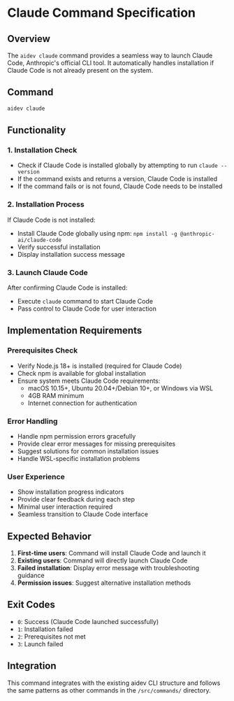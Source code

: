 # Claude Command Specification

## Overview
The `aidev claude` command provides a seamless way to launch Claude Code, Anthropic's official CLI tool. It automatically handles installation if Claude Code is not already present on the system.

## Command
```bash
aidev claude
```

## Functionality

### 1. Installation Check
- Check if Claude Code is installed globally by attempting to run `claude --version`
- If the command exists and returns a version, Claude Code is installed
- If the command fails or is not found, Claude Code needs to be installed

### 2. Installation Process
If Claude Code is not installed:
- Install Claude Code globally using npm: `npm install -g @anthropic-ai/claude-code`
- Verify successful installation
- Display installation success message

### 3. Launch Claude Code
After confirming Claude Code is installed:
- Execute `claude` command to start Claude Code
- Pass control to Claude Code for user interaction

## Implementation Requirements

### Prerequisites Check
- Verify Node.js 18+ is installed (required for Claude Code)
- Check npm is available for global installation
- Ensure system meets Claude Code requirements:
  - macOS 10.15+, Ubuntu 20.04+/Debian 10+, or Windows via WSL
  - 4GB RAM minimum
  - Internet connection for authentication

### Error Handling
- Handle npm permission errors gracefully
- Provide clear error messages for missing prerequisites
- Suggest solutions for common installation issues
- Handle WSL-specific installation problems

### User Experience
- Show installation progress indicators
- Provide clear feedback during each step
- Minimal user interaction required
- Seamless transition to Claude Code interface

## Expected Behavior

1. **First-time users**: Command will install Claude Code and launch it
2. **Existing users**: Command will directly launch Claude Code
3. **Failed installation**: Display error message with troubleshooting guidance
4. **Permission issues**: Suggest alternative installation methods

## Exit Codes
- `0`: Success (Claude Code launched successfully)
- `1`: Installation failed
- `2`: Prerequisites not met
- `3`: Launch failed

## Integration
This command integrates with the existing aidev CLI structure and follows the same patterns as other commands in the `/src/commands/` directory.